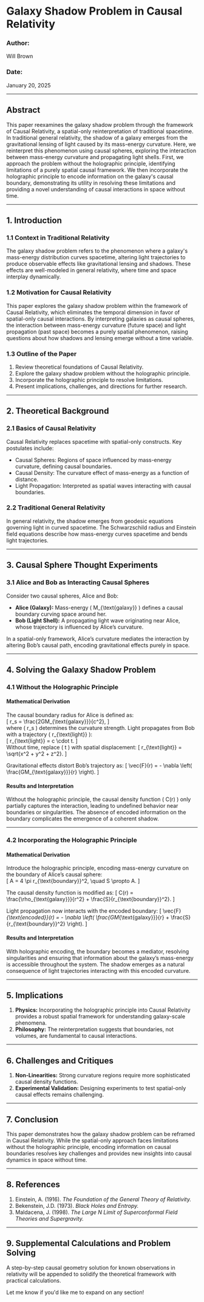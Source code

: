 # **Galaxy Shadow Problem in Causal Relativity**

### **Author:**  
Will Brown

### **Date:**  
January 20, 2025 

---

## **Abstract**  
This paper reexamines the galaxy shadow problem through the framework of Causal Relativity, a spatial-only reinterpretation of traditional spacetime. In traditional general relativity, the shadow of a galaxy emerges from the gravitational lensing of light caused by its mass-energy curvature. Here, we reinterpret this phenomenon using causal spheres, exploring the interaction between mass-energy curvature and propagating light shells. First, we approach the problem without the holographic principle, identifying limitations of a purely spatial causal framework. We then incorporate the holographic principle to encode information on the galaxy's causal boundary, demonstrating its utility in resolving these limitations and providing a novel understanding of causal interactions in space without time.

---

## **1. Introduction**  
### **1.1 Context in Traditional Relativity**  
The galaxy shadow problem refers to the phenomenon where a galaxy's mass-energy distribution curves spacetime, altering light trajectories to produce observable effects like gravitational lensing and shadows. These effects are well-modeled in general relativity, where time and space interplay dynamically.

### **1.2 Motivation for Causal Relativity**  
This paper explores the galaxy shadow problem within the framework of Causal Relativity, which eliminates the temporal dimension in favor of spatial-only causal interactions. By interpreting galaxies as causal spheres, the interaction between mass-energy curvature (future space) and light propagation (past space) becomes a purely spatial phenomenon, raising questions about how shadows and lensing emerge without a time variable.

### **1.3 Outline of the Paper**  
1. Review theoretical foundations of Causal Relativity.  
2. Explore the galaxy shadow problem without the holographic principle.  
3. Incorporate the holographic principle to resolve limitations.  
4. Present implications, challenges, and directions for further research.

---

## **2. Theoretical Background**  
### **2.1 Basics of Causal Relativity**  
Causal Relativity replaces spacetime with spatial-only constructs. Key postulates include:  
- Causal Spheres: Regions of space influenced by mass-energy curvature, defining causal boundaries.  
- Causal Density: The curvature effect of mass-energy as a function of distance.  
- Light Propagation: Interpreted as spatial waves interacting with causal boundaries.

### **2.2 Traditional General Relativity**  
In general relativity, the shadow emerges from geodesic equations governing light in curved spacetime. The Schwarzschild radius and Einstein field equations describe how mass-energy curves spacetime and bends light trajectories.

---

## **3. Causal Sphere Thought Experiments**  
### **3.1 Alice and Bob as Interacting Causal Spheres**  
Consider two causal spheres, Alice and Bob:  
- **Alice (Galaxy):** Mass-energy \( M_{\text{galaxy}} \) defines a causal boundary curving space around her.  
- **Bob (Light Shell):** A propagating light wave originating near Alice, whose trajectory is influenced by Alice’s curvature.  

In a spatial-only framework, Alice’s curvature mediates the interaction by altering Bob’s causal path, encoding gravitational effects purely in space.

---

## **4. Solving the Galaxy Shadow Problem**  
### **4.1 Without the Holographic Principle**  
#### **Mathematical Derivation**  
The causal boundary radius for Alice is defined as:  
\[
r_s = \frac{2GM_{\text{galaxy}}}{c^2},
\]  
where \( r_s \) determines the curvature strength. Light propagates from Bob with a trajectory \( r_{\text{light}} \):  
\[
r_{\text{light}} = c \cdot t.
\]  
Without time, replace \( t \) with spatial displacement:
\[
r_{\text{light}} = \sqrt{x^2 + y^2 + z^2}.
\]

Gravitational effects distort Bob’s trajectory as:
\[
\vec{F}(r) = - \nabla \left( \frac{GM_{\text{galaxy}}}{r} \right).
\]

#### **Results and Interpretation**  
Without the holographic principle, the causal density function \( C(r) \) only partially captures the interaction, leading to undefined behavior near boundaries or singularities. The absence of encoded information on the boundary complicates the emergence of a coherent shadow.

---

### **4.2 Incorporating the Holographic Principle**  
#### **Mathematical Derivation**  
Introduce the holographic principle, encoding mass-energy curvature on the boundary of Alice’s causal sphere:  
\[
A = 4 \pi r_{\text{boundary}}^2, \quad S \propto A.
\]

The causal density function is modified as:
\[
C(r) = \frac{\rho_{\text{galaxy}}}{r^2} + \frac{S}{r_{\text{boundary}}^2}.
\]

Light propagation now interacts with the encoded boundary:
\[
\vec{F}_{\text{encoded}}(r) = - \nabla \left( \frac{GM_{\text{galaxy}}}{r} + \frac{S}{r_{\text{boundary}}^2} \right).
\]

#### **Results and Interpretation**  
With holographic encoding, the boundary becomes a mediator, resolving singularities and ensuring that information about the galaxy’s mass-energy is accessible throughout the system. The shadow emerges as a natural consequence of light trajectories interacting with this encoded curvature.

---

## **5. Implications**  
1. **Physics:** Incorporating the holographic principle into Causal Relativity provides a robust spatial framework for understanding galaxy-scale phenomena.  
2. **Philosophy:** The reinterpretation suggests that boundaries, not volumes, are fundamental to causal interactions.  

---

## **6. Challenges and Critiques**  
1. **Non-Linearities:** Strong curvature regions require more sophisticated causal density functions.  
2. **Experimental Validation:** Designing experiments to test spatial-only causal effects remains challenging.

---

## **7. Conclusion**  
This paper demonstrates how the galaxy shadow problem can be reframed in Causal Relativity. While the spatial-only approach faces limitations without the holographic principle, encoding information on causal boundaries resolves key challenges and provides new insights into causal dynamics in space without time.

---

## **8. References**  
1. Einstein, A. (1916). *The Foundation of the General Theory of Relativity.*  
2. Bekenstein, J.D. (1973). *Black Holes and Entropy.*  
3. Maldacena, J. (1998). *The Large N Limit of Superconformal Field Theories and Supergravity.*  

---

## **9. Supplemental Calculations and Problem Solving**  
A step-by-step causal geometry solution for known observations in relativity will be appended to solidify the theoretical framework with practical calculations.

Let me know if you'd like me to expand on any section!

